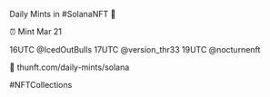 Daily Mints in #SolanaNFT 🚀

⏰ Mint Mar 21

16UTC @IcedOutBulls
17UTC @version_thr33
19UTC @nocturnenft

🔗 thunft.com/daily-mints/solana

#NFTCollections